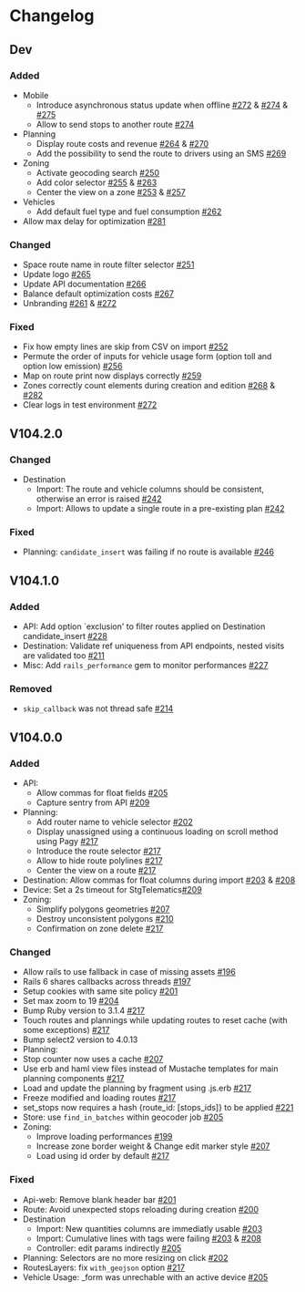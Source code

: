 # Changelog

## Dev
  ### Added
  - Mobile
    - Introduce asynchronous status update when offline [#272](https://github.com/cartoway/planner-web/pull/272) & [#274](https://github.com/cartoway/planner-web/pull/274) & [#275](https://github.com/cartoway/planner-web/pull/275)
    - Allow to send stops to another route [#274](https://github.com/cartoway/planner-web/pull/274)
  - Planning
    - Display route costs and revenue [#264](https://github.com/cartoway/planner-web/pull/264) & [#270](https://github.com/cartoway/planner-web/pull/270)
    - Add the possibility to send the route to drivers using an SMS [#269](https://github.com/cartoway/planner-web/pull/269)
  - Zoning
    - Activate geocoding search [#250](https://github.com/cartoway/planner-web/pull/250)
    - Add color selector [#255](https://github.com/cartoway/planner-web/pull/255) & [#263](https://github.com/cartoway/planner-web/pull/263)
    - Center the view on a zone [#253](https://github.com/cartoway/planner-web/pull/253) & [#257](https://github.com/cartoway/planner-web/pull/257)
  - Vehicles
    - Add default fuel type and fuel consumption [#262](https://github.com/cartoway/planner-web/pull/262)
  - Allow max delay for optimization [#281](https://github.com/cartoway/planner-web/pull/281)

  ### Changed
  - Space route name in route filter selector [#251](https://github.com/cartoway/planner-web/pull/251)
  - Update logo [#265](https://github.com/cartoway/planner-web/pull/265)
  - Update API documentation [#266](https://github.com/cartoway/planner-web/pull/266)
  - Balance default optimization costs [#267](https://github.com/cartoway/planner-web/pull/267)
  - Unbranding [#261](https://github.com/cartoway/planner-web/pull/261) & [#272](https://github.com/cartoway/planner-web/pull/272)

  ### Fixed
  - Fix how empty lines are skip from CSV on import [#252](https://github.com/cartoway/planner-web/pull/252)
  - Permute the order of inputs for vehicle usage form (option toll and option low emission) [#256](https://github.com/cartoway/planner-web/pull/256)
  - Map on route print now displays correctly [#259](https://github.com/cartoway/planner-web/pull/259)
   - Zones correctly count elements during creation and edition [#268](https://github.com/cartoway/planner-web/pull/268) & [#282](https://github.com/cartoway/planner-web/pull/282)
  - Clear logs in test environment [#272](https://github.com/cartoway/planner-web/pull/272)
## V104.2.0
  ### Changed
  - Destination
    - Import: The route and vehicle columns should be consistent, otherwise an error is raised [#242](https://github.com/cartoway/planner-web/pull/242)
    - Import: Allows to update a single route in a pre-existing plan [#242](https://github.com/cartoway/planner-web/pull/242)
  ### Fixed
  - Planning: `candidate_insert` was failing if no route is available [#246](https://github.com/cartoway/planner-web/pull/246)

## V104.1.0
  ### Added
  - API: Add option `exclusion' to filter routes applied on Destination candidate_insert [#228](https://github.com/cartoway/planner-web/pull/228)
  - Destination: Validate ref uniqueness from API endpoints, nested visits are validated too [#211](https://github.com/cartoway/planner-web/pull/211)
  - Misc: Add `rails_performance` gem to monitor performances [#227](https://github.com/cartoway/planner-web/pull/227)

  ### Removed
  - `skip_callback` was not thread safe [#214](https://github.com/cartoway/planner-web/pull/214)

## V104.0.0
  ### Added
  - API:
    - Allow commas for float fields [#205](https://github.com/cartoway/planner-web/pull/205)
    - Capture sentry from API [#209](https://github.com/cartoway/planner-web/pull/209)
  - Planning:
    - Add router name to vehicle selector [#202](https://github.com/cartoway/planner-web/pull/202)
    - Display unassigned using a continuous loading on scroll method using Pagy [#217](https://github.com/cartoway/planner-web/pull/217)
    - Introduce the route selector [#217](https://github.com/cartoway/planner-web/pull/217)
    - Allow to hide route polylines [#217](https://github.com/cartoway/planner-web/pull/217)
    - Center the view on a route [#217](https://github.com/cartoway/planner-web/pull/217)
  - Destination: Allow commas for float columns during import [#203](https://github.com/cartoway/planner-web/pull/203) & [#208](https://github.com/cartoway/planner-web/pull/208)
  - Device: Set a 2s timeout for StgTelematics[#209](https://github.com/cartoway/planner-web/pull/209)
  - Zoning:
    - Simplify polygons geometries [#207](https://github.com/cartoway/planner-web/pull/207)
    - Destroy unconsistent polygons [#210](https://github.com/cartoway/planner-web/pull/210)
    - Confirmation on zone delete [#217](https://github.com/cartoway/planner-web/pull/217)

  ### Changed
  - Allow rails to use fallback in case of missing assets [#196](https://github.com/cartoway/planner-web/pull/196)
  - Rails 6 shares callbacks across threads [#197](https://github.com/cartoway/planner-web/pull/197)
  - Setup cookies with same site policy [#201](https://github.com/cartoway/planner-web/pull/201)
  - Set max zoom to 19 [#204](https://github.com/cartoway/planner-web/pull/204)
  - Bump Ruby version to 3.1.4 [#217](https://github.com/cartoway/planner-web/pull/217)
  - Touch routes and plannings while updating routes to reset cache (with some exceptions) [#217](https://github.com/cartoway/planner-web/pull/217)
  - Bump select2 version to 4.0.13
  - Planning:
   - Stop counter now uses a cache [#207](https://github.com/cartoway/planner-web/pull/207)
   - Use erb and haml view files instead of Mustache templates for main planning components [#217](https://github.com/cartoway/planner-web/pull/217)
   - Load and update the planning by fragment using .js.erb [#217](https://github.com/cartoway/planner-web/pull/217)
   - Freeze modified and loading routes [#217](https://github.com/cartoway/planner-web/pull/217)
   - set_stops now requires a hash {route_id: [stops_ids]} to be applied [#221](https://github.com/cartoway/planner-web/pull/221)
  - Store: use `find_in_batches` within geocoder job [#205](https://github.com/cartoway/planner-web/pull/205)
  - Zoning:
    - Improve loading performances [#199](https://github.com/cartoway/planner-web/pull/199)
    - Increase zone border weight & Change edit marker style [#207](https://github.com/cartoway/planner-web/pull/207)
    - Load using id order by default [#217](https://github.com/cartoway/planner-web/pull/217)

  ### Fixed
  - Api-web:  Remove blank header bar [#201](https://github.com/cartoway/planner-web/pull/201)
  - Route: Avoid unexpected stops reloading during creation [#200](https://github.com/cartoway/planner-web/pull/200)
  - Destination
    - Import: New quantities columns are immediatly usable [#203](https://github.com/cartoway/planner-web/pull/203)
    - Import: Cumulative lines with tags were failing [#203](https://github.com/cartoway/planner-web/pull/203) & [#208](https://github.com/cartoway/planner-web/pull/208)
    - Controller: edit params indirectly [#205](https://github.com/cartoway/planner-web/pull/205)
  - Planning: Selectors are no more resizing on click [#202](https://github.com/cartoway/planner-web/pull/202)
  - RoutesLayers: fix `with_geojson` option [#217](https://github.com/cartoway/planner-web/pull/217)
  - Vehicle Usage: _form was unrechable with an active device [#205](https://github.com/cartoway/planner-web/pull/205)


